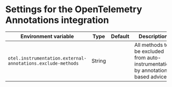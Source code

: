 # Settings for the OpenTelemetry Annotations integration

| Environment variable 	| Type 	| Default 	| Description 	|
|-----------------	|------	|---------	|-------------	|
| `otel.instrumentation.external-annotations.exclude-methods` | String |  | All methods to be excluded from auto-instrumentation by annotation-based advices. |